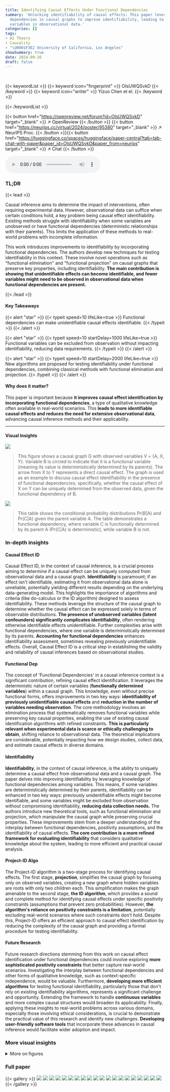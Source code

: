 ```yaml
---
title: Identifying Causal Effects Under Functional Dependencies
summary: 'Unlocking identifiability of causal effects: This paper leverages functional
  dependencies in causal graphs to improve identifiability, leading to fewer needed
  variables in observational data.'
categories: []
tags:
- AI Theory
- Causality
- "\U0001F3E2 University of California, Los Angeles"
showSummary: true
date: 2024-09-26
draft: false
---
```


<br>

{{< keywordList >}}
{{< keyword icon="fingerprint" >}} OIsUWQSvkD {{< /keyword >}}
{{< keyword icon="writer" >}} Yizuo Chen et el. {{< /keyword >}}
 
{{< /keywordList >}}

{{< button href="https://openreview.net/forum?id=OIsUWQSvkD" target="_blank" >}}
↗ OpenReview
{{< /button >}}
{{< button href="https://neurips.cc/virtual/2024/poster/95380" target="_blank" >}}
↗ NeurIPS Proc.
{{< /button >}}{{< button href="https://huggingface.co/spaces/huggingface/paper-central?tab=tab-chat-with-paper&paper_id=OIsUWQSvkD&paper_from=neurips" target="_blank" >}}
↗ Chat
{{< /button >}}



<audio controls>
    <source src="https://ai-paper-reviewer.com/OIsUWQSvkD/podcast.wav" type="audio/wav">
    Your browser does not support the audio element.
</audio>


### TL;DR


{{< lead >}}

Causal inference aims to determine the impact of interventions, often requiring experimental data.  However, observational data can suffice when certain conditions hold, a key problem being causal effect identifiability. Existing methods struggle with identifiability when some variables are unobserved or have functional dependencies (deterministic relationships with their parents). This limits the application of these methods to real-world problems with incomplete information.

This work introduces improvements to identifiability by incorporating functional dependencies. The authors develop new techniques for testing identifiability in this context. These involve novel operations such as "functional elimination" and "functional projection" on causal graphs that preserve key properties, including identifiability. **The main contribution is showing that unidentifiable effects can become identifiable, and fewer variables might need to be observed in observational data when functional dependencies are present.**

{{< /lead >}}


#### Key Takeaways

{{< alert "star" >}}
{{< typeit speed=10 lifeLike=true >}} Functional dependencies can make unidentifiable causal effects identifiable. {{< /typeit >}}
{{< /alert >}}

{{< alert "star" >}}
{{< typeit speed=10 startDelay=1000 lifeLike=true >}} Functional variables can be excluded from observation without impacting identifiability, reducing data requirements. {{< /typeit >}}
{{< /alert >}}

{{< alert "star" >}}
{{< typeit speed=10 startDelay=2000 lifeLike=true >}} New algorithms are proposed for testing identifiability under functional dependencies, combining classical methods with functional elimination and projection. {{< /typeit >}}
{{< /alert >}}

#### Why does it matter?
This paper is important because **it improves causal effect identification by incorporating functional dependencies**, a type of qualitative knowledge often available in real-world scenarios. This **leads to more identifiable causal effects and reduces the need for extensive observational data**, advancing causal inference methods and their applicability.

------
#### Visual Insights



![](https://ai-paper-reviewer.com/OIsUWQSvkD/figures_1_1.jpg)

> This figure shows a causal graph G with observed variables V = {A, X, Y}.  Variable B is circled to indicate that it is a functional variable (meaning its value is deterministically determined by its parents).  The arrow from X to Y represents a direct causal effect. The graph is used as an example to discuss causal effect identifiability in the presence of functional dependencies; specifically, whether the causal effect of X on Y can be uniquely determined from the observed data, given the functional dependency of B.





![](https://ai-paper-reviewer.com/OIsUWQSvkD/tables_4_1.jpg)

> This table shows the conditional probability distributions Pr(B|A) and Pr(C|A) given the parent variable A.  The table demonstrates a functional dependency, where variable C is functionally determined by its parent A (Pr(C|A) is deterministic), while variable B is not.





### In-depth insights


#### Causal Effect ID
Causal Effect ID, in the context of causal inference, is a crucial process aiming to determine if a causal effect can be uniquely computed from observational data and a causal graph.  **Identifiability** is paramount; if an effect isn't identifiable, estimating it from observational data alone is unreliable, potentially yielding different results depending on the underlying data-generating model. This highlights the importance of algorithms and criteria (like do-calculus or the ID algorithm) designed to assess identifiability.  These methods leverage the structure of the causal graph to determine whether the causal effect can be expressed solely in terms of observable distributions.  **The presence of unobserved variables (latent confounders) significantly complicates identifiability**, often rendering otherwise identifiable effects unidentifiable.  Further complexities arise with functional dependencies, where one variable is deterministically determined by its parents.  **Accounting for functional dependencies** enhances identifiability assessment, sometimes revealing previously unidentifiable effects.  Overall, Causal Effect ID is a critical step in establishing the validity and reliability of causal inferences based on observational studies.

#### Functional Dep
The concept of 'Functional Dependencies' in a causal inference context is a significant contribution, refining causal effect identification.  It leverages the deterministic nature of certain variables (**functionally determined variables**) within a causal graph. This knowledge, even without precise functional forms, offers improvements in two key ways: **identifiability of previously unidentifiable causal effects** and **reduction in the number of variables needing observation**. The core methodology involves an elimination process that systematically removes functional variables while preserving key causal properties, enabling the use of existing causal identification algorithms with refined constraints.  **This is particularly relevant when experimental data is scarce or ethically challenging to obtain**, shifting reliance to observational data.  The theoretical implications are considerable, potentially impacting how we design studies, collect data, and estimate causal effects in diverse domains.

#### Identifiability
**Identifiability**, in the context of causal inference, is the ability to uniquely determine a causal effect from observational data and a causal graph.  The paper delves into improving identifiability by leveraging knowledge of functional dependencies among variables.  This means, if some variables are deterministically determined by their parents, identifiability can be enhanced in two key ways: previously unidentifiable effects might become identifiable, and some variables might be excluded from observation without compromising identifiability, **reducing data collection needs.**  The authors introduce new theoretical tools, such as functional elimination and projection, which manipulate the causal graph while preserving crucial properties.  These improvements stem from a deeper understanding of the interplay between functional dependencies, positivity assumptions, and the identifiability of causal effects.  **The core contribution is a more refined framework for evaluating identifiability** that considers qualitative knowledge about the system, leading to more efficient and practical causal analysis.

#### Project-ID Algo
The Project-ID algorithm is a two-stage process for identifying causal effects.  The first stage, **projection**, simplifies the causal graph by focusing only on observed variables, creating a new graph where hidden variables are roots with only two children each. This simplification makes the graph amenable to the second stage, **the ID algorithm**, which provides a sound and complete method for identifying causal effects under specific positivity constraints (assumptions that prevent zero probabilities). However, **the algorithm's reliance on positivity constraints is a limitation**, potentially excluding real-world scenarios where such constraints don't hold. Despite this, Project-ID offers an efficient approach to causal effect identification by reducing the complexity of the causal graph and providing a formal procedure for testing identifiability.

#### Future Research
Future research directions stemming from this work on causal effect identification under functional dependencies could involve exploring **more sophisticated positivity constraints** that better capture real-world scenarios.  Investigating the interplay between functional dependencies and other forms of qualitative knowledge, such as context-specific independence, would be valuable.  Furthermore, **developing more efficient algorithms** for testing functional identifiability, particularly those that don't rely on existing identifiability algorithms, represents a significant challenge and opportunity.  Extending the framework to handle **continuous variables** and more complex causal structures would broaden its applicability.  Finally, applying these insights to real-world problems across various domains, especially those involving ethical considerations, is crucial to demonstrate the practical value of this research and identify new challenges.  **Developing user-friendly software tools** that incorporate these advances in causal inference would facilitate wider adoption and impact.


### More visual insights

<details>
<summary>More on figures
</summary>


![](https://ai-paper-reviewer.com/OIsUWQSvkD/figures_3_1.jpg)

> This figure shows an example causal graph adapted from another paper. The graph has both observed and hidden variables. It illustrates the concept of interventions and how a projection operation simplifies a graph for causal inference. The example is used to discuss different types of identifiability and the limitations of classical methods when functional dependencies are present.


![](https://ai-paper-reviewer.com/OIsUWQSvkD/figures_6_1.jpg)

> This figure compares classical projection and functional projection on a causal graph.  In (a), a DAG is shown with variables A, B, C, D, E, F, G, H, I, where C and D are functional (indicated by circles). (b) shows the result of classical projection onto variables A, B, G, H, I. (c) demonstrates functional elimination of variables C and D.  Finally, (d) displays the result of functional projection (eliminating C and D and then projecting onto A, B, G, H, I).  The dashed lines highlight the differences between the classical projection and functional projection, showing how functional projection preserves additional independencies.


![](https://ai-paper-reviewer.com/OIsUWQSvkD/figures_6_2.jpg)

> This figure shows a causal graph with observed variables A, X, Y and hidden functional variable B.  The graph in (a) depicts the original causal graph, while (b) shows the result of projecting the graph onto the observed variables. The projection operation simplifies the graph by removing the hidden variable and adding a bidirected edge between X and Y, representing the unobserved confounding effect of B. This figure is used to illustrate how knowledge of functional dependencies can affect causal effect identifiability.  Specifically, the causal effect of X on Y is unidentifiable in the original graph (a) but may become identifiable if the functional dependency of B on A is considered. 


![](https://ai-paper-reviewer.com/OIsUWQSvkD/figures_7_1.jpg)

> This figure shows a causal graph with observed variables A, B, C, F, X, and Y and hidden functional variables D and E.  The figure demonstrates the effects of applying different operations (projection, functional projection, functional elimination) on the causal graph. Each subfigure illustrates the resulting graph after a specific operation.  (a) shows the original graph. (b) shows the result of a standard projection. (c) shows the result of a functional projection (which incorporates knowledge about functional dependencies). (d) and (e) show the results of functional elimination (removing functional variables and updating the graph accordingly). These transformations are used in the paper to explore and analyze identifiability of causal effects under functional dependencies.


</details>






### Full paper

{{< gallery >}}
<img src="https://ai-paper-reviewer.com/OIsUWQSvkD/1.png" class="grid-w50 md:grid-w33 xl:grid-w25" />
<img src="https://ai-paper-reviewer.com/OIsUWQSvkD/2.png" class="grid-w50 md:grid-w33 xl:grid-w25" />
<img src="https://ai-paper-reviewer.com/OIsUWQSvkD/3.png" class="grid-w50 md:grid-w33 xl:grid-w25" />
<img src="https://ai-paper-reviewer.com/OIsUWQSvkD/4.png" class="grid-w50 md:grid-w33 xl:grid-w25" />
<img src="https://ai-paper-reviewer.com/OIsUWQSvkD/5.png" class="grid-w50 md:grid-w33 xl:grid-w25" />
<img src="https://ai-paper-reviewer.com/OIsUWQSvkD/6.png" class="grid-w50 md:grid-w33 xl:grid-w25" />
<img src="https://ai-paper-reviewer.com/OIsUWQSvkD/7.png" class="grid-w50 md:grid-w33 xl:grid-w25" />
<img src="https://ai-paper-reviewer.com/OIsUWQSvkD/8.png" class="grid-w50 md:grid-w33 xl:grid-w25" />
<img src="https://ai-paper-reviewer.com/OIsUWQSvkD/9.png" class="grid-w50 md:grid-w33 xl:grid-w25" />
<img src="https://ai-paper-reviewer.com/OIsUWQSvkD/10.png" class="grid-w50 md:grid-w33 xl:grid-w25" />
<img src="https://ai-paper-reviewer.com/OIsUWQSvkD/11.png" class="grid-w50 md:grid-w33 xl:grid-w25" />
<img src="https://ai-paper-reviewer.com/OIsUWQSvkD/12.png" class="grid-w50 md:grid-w33 xl:grid-w25" />
<img src="https://ai-paper-reviewer.com/OIsUWQSvkD/13.png" class="grid-w50 md:grid-w33 xl:grid-w25" />
<img src="https://ai-paper-reviewer.com/OIsUWQSvkD/14.png" class="grid-w50 md:grid-w33 xl:grid-w25" />
<img src="https://ai-paper-reviewer.com/OIsUWQSvkD/15.png" class="grid-w50 md:grid-w33 xl:grid-w25" />
<img src="https://ai-paper-reviewer.com/OIsUWQSvkD/16.png" class="grid-w50 md:grid-w33 xl:grid-w25" />
<img src="https://ai-paper-reviewer.com/OIsUWQSvkD/17.png" class="grid-w50 md:grid-w33 xl:grid-w25" />
<img src="https://ai-paper-reviewer.com/OIsUWQSvkD/18.png" class="grid-w50 md:grid-w33 xl:grid-w25" />
<img src="https://ai-paper-reviewer.com/OIsUWQSvkD/19.png" class="grid-w50 md:grid-w33 xl:grid-w25" />
<img src="https://ai-paper-reviewer.com/OIsUWQSvkD/20.png" class="grid-w50 md:grid-w33 xl:grid-w25" />
{{< /gallery >}}